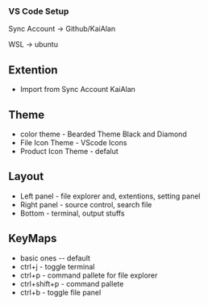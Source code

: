 ### VS Code Setup

Sync Account -> Github/KaiAlan

WSL -> ubuntu

## Extention

- Import from Sync Account KaiAlan

## Theme

- color theme - Bearded Theme Black and Diamond
- File Icon Theme - VScode Icons
- Product Icon Theme - defalut

## Layout

- Left panel - file explorer and, extentions, setting panel
- Right panel - source control, search file
- Bottom - terminal, output stuffs

## KeyMaps

- basic ones -- default
- ctrl+j - toggle terminal
- ctrl+p - command pallete for file explorer
- ctrl+shift+p - command pallete
- ctrl+b - toggle file panel